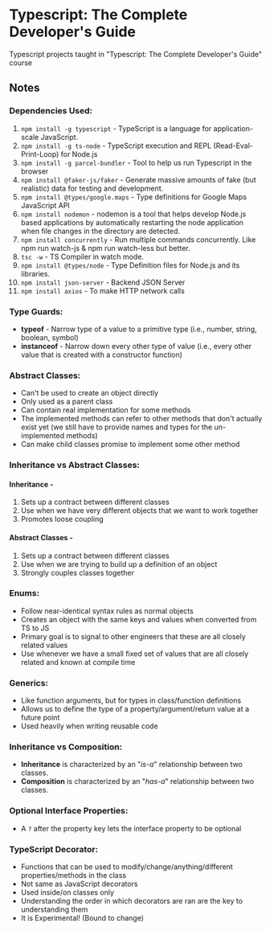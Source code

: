 # Typescript: The Complete Developer's Guide

Typescript projects taught in "Typescript: The Complete Developer's Guide" course

## Notes

### Dependencies Used:

1. `npm install -g typescript` - TypeScript is a language for application-scale JavaScript.
2. `npm install -g ts-node` - TypeScript execution and REPL (Read-Eval-Print-Loop) for Node.js
3. `npm install -g parcel-bundler` - Tool to help us run Typescript in the browser
4. `npm install @faker-js/faker` - Generate massive amounts of fake (but realistic) data for testing and development.
5. `npm install @types/google.maps` - Type definitions for Google Maps JavaScript API
6. `npm install nodemon` - nodemon is a tool that helps develop Node.js based applications by automatically restarting the node application when file changes in the directory are detected.
7. `npm install concurrently` - Run multiple commands concurrently. Like npm run watch-js & npm run watch-less but better.
8. `tsc -w` - TS Compiler in watch mode.
9. `npm install @types/node` - Type Definition files for Node.js and its libraries.
10. `npm install json-server` - Backend JSON Server
11. `npm install axios` - To make HTTP network calls

### Type Guards:

- **typeof** - Narrow type of a value to a primitive type (i.e., number, string, boolean, symbol)
- **instanceof** - Narrow down every other type of value (i.e., every other value that is created with a constructor function)

### Abstract Classes:

- Can't be used to create an object directly
- Only used as a parent class
- Can contain real implementation for some methods
- The implemented methods can refer to other methods that don't actually exist yet (we still have to provide names and types for the un-implemented methods)
- Can make child classes promise to implement some other method

### Inheritance vs Abstract Classes:

#### Inheritance -

1. Sets up a contract between different classes
2. Use when we have very different objects that we want to work together
3. Promotes loose coupling

#### Abstract Classes -

1. Sets up a contract between different classes
2. Use when we are trying to build up a definition of an object
3. Strongly couples classes together

### Enums:

- Follow near-identical syntax rules as normal objects
- Creates an object with the same keys and values when converted from TS to JS
- Primary goal is to signal to other engineers that these are all closely related values
- Use whenever we have a small fixed set of values that are all closely related and known at compile time

### Generics:

- Like function arguments, but for types in class/function definitions
- Allows us to define the type of a property/argument/return value at a future point
- Used heavily when writing reusable code

### Inheritance vs Composition:

- **Inheritance** is characterized by an "_is-a_" relationship between two classes.
- **Composition** is characterized by an "_has-a_" relationship between two classes.

### Optional Interface Properties:

- A `?` after the property key lets the interface property to be optional

### TypeScript Decorator:

- Functions that can be used to modify/change/anything/different properties/methods in the class
- Not same as JavaScript decorators
- Used inside/on classes only
- Understanding the order in which decorators are ran are the key to understanding them
- It is Experimental! (Bound to change)
